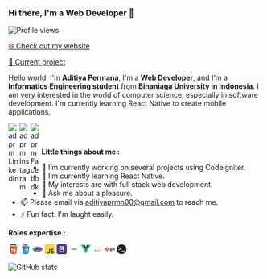### Hi there, I'm a Web Developer 👋
![Profile views](https://gpvc.arturio.dev/adprm) 

<a href="https://adprm.github.io">🌐 Check out my website</a>

<a href="https://github.com/adprm/profile-app">🔭 Current project</a>

Hello world, I'm **Aditiya Permana**, I'm a **Web Developer**, and I'm a **Informatics Engineering student** from **Binaniaga University in Indonesia**. I am very interested in the world of computer science, especially in software development. I'm currently learning React Native to create mobile applications.

<a href="https://www.linkedin.com/in/aditiyaprmn/">
  <img align="left" alt="adprm LinkedIn" width="22px" src="https://cdn.jsdelivr.net/npm/simple-icons@v3/icons/linkedin.svg" />
</a>
<a href="https://www.instagram.com/aditiyapr_mn/">
  <img align="left" alt="adprm Instagram" width="22px" src="https://cdn.jsdelivr.net/npm/simple-icons@v3/icons/instagram.svg" />
</a>
<a href="https://facebook.com/aditiya.permanaa.3/">
  <img align="left" alt="adprm Facebook" width="22px" src="https://cdn.jsdelivr.net/npm/simple-icons@v3/icons/facebook.svg" />
</a>

<br />
<br />

**Little things about me :**
- 🔭 I’m currently working on several projects using Codeigniter.
- 🌱 I’m currently learning React Native.
- 🤔 My interests are with full stack web development.
- 💬 Ask me about a pleasure.
- 📫 Please email via aditiyaprmn00@gmail.com to reach me.
- ⚡ Fun fact: I'm laught easily.

**Roles expertise :**

<code><img height="20" src="https://raw.githubusercontent.com/github/explore/80688e429a7d4ef2fca1e82350fe8e3517d3494d/topics/html/html.png"></code>
<code><img height="20" src="https://raw.githubusercontent.com/github/explore/80688e429a7d4ef2fca1e82350fe8e3517d3494d/topics/css/css.png"></code>
<code><img height="20" src="https://raw.githubusercontent.com/github/explore/80688e429a7d4ef2fca1e82350fe8e3517d3494d/topics/php/php.png"></code>
<code><img height="20" src="https://raw.githubusercontent.com/github/explore/80688e429a7d4ef2fca1e82350fe8e3517d3494d/topics/javascript/javascript.png"></code>
<code><img height="20" src="https://raw.githubusercontent.com/github/explore/80688e429a7d4ef2fca1e82350fe8e3517d3494d/topics/bootstrap/bootstrap.png"></code>
<code><img height="20" src="https://raw.githubusercontent.com/github/explore/80688e429a7d4ef2fca1e82350fe8e3517d3494d/topics/jquery/jquery.png"></code>
<code><img height="20" src="https://raw.githubusercontent.com/github/explore/80688e429a7d4ef2fca1e82350fe8e3517d3494d/topics/vue/vue.png"></code>
<code><img height="20" src="https://raw.githubusercontent.com/github/explore/80688e429a7d4ef2fca1e82350fe8e3517d3494d/topics/mysql/mysql.png"></code>
<code><img height="20" src="https://raw.githubusercontent.com/github/explore/80688e429a7d4ef2fca1e82350fe8e3517d3494d/topics/git/git.png"></code>
<code><img height="20" src="https://raw.githubusercontent.com/github/explore/80688e429a7d4ef2fca1e82350fe8e3517d3494d/topics/terminal/terminal.png"></code>

![GitHub stats](https://github-readme-stats.vercel.app/api?username=adprm&show_icons=true)

<!--
**adprm/adprm** is a ✨ _special_ ✨ repository because its `README.md` (this file) appears on your GitHub profile.

Here are some ideas to get you started:

- 🔭 I’m currently working on ...
- 🌱 I’m currently learning ...
- 👯 I’m looking to collaborate on ...
- 🤔 I’m looking for help with ...
- 💬 Ask me about ...
- 📫 How to reach me: ...
- 😄 Pronouns: ...
- ⚡ Fun fact: ...
-->
